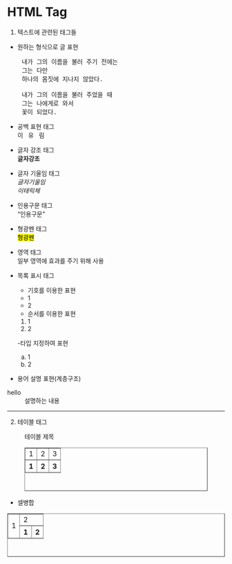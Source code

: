 HTML Tag
====
1. 텍스트에 관련된 태그들

- 원하는 형식으로 글 표현 

<pre>
    내가 그의 이름을 불러 주기 전에는
    그는 다만 
    하나의 몸짓에 지나지 않았다.

    내가 그의 이름을 불러 주었을 때 
    그는 나에게로 와서
    꽃이 되었다.
</pre>


- 공백 표현 태그   
이&nbsp;&nbsp;&nbsp;유&nbsp;&nbsp;&nbsp;림


- 글자 강조 태그   
<strong>글자강조</strong>


- 글자 기울임 태그   
<em>글자기울임</em>   
<i>이태릭체</i>


- 인용구문 태그   
<q>인용구문</q>


- 형광펜 태그   
<mark>형광펜</mark>


- 영역 태그   
<span>일부 영역에 효과를 주기 위해 사용</span>

- 목록 표시 태그   
    - 기호를 이용한 표현
    <ul>
        <li>1</li>
        <li>2</li>
    </ul>   

    - 순서를 이용한 표현
    <ol>
        <li>1</li>
        <li>2</li>
    </ol>

    -타입 지정하여 표현
    <ol type="a">
        <li>1</li>
        <li>2</li>
    </ol>   


- 용어 설명 표현(계층구조)   
<dl>
    <dt>hello</dt>
    <dd>
        설명하는 내용
    </dd>
</dl>

***

2. 테이블 태그
<!-- 2행 3열 테이블 -->
<figure>
    <figcaption>
        테이블 제목
    <figcaption>
    <table border="1px" height="100" width="100px"> 
        <tr>
            <td>1</td><td>2</td><td>3</td>
        </tr>
        <tr>
            <th>1</th><th>2</th><th>3</th>
            <!-- th : 가운데 정렬 -->
        </tr>
    </table>
</figure>


- 셀병합
<table border="1px" height="100" width="100px"> 
        <tr>
            <td rowspan="2">1</td><td colspan="2">2</td>
            <!-- rowspan : 행병합 / colspan : 열병합 -->
        </tr>
        <tr>
            <th>1</th><th>2</th>
            <!-- th : 가운데 정렬 -->
        </tr>
    </table>


